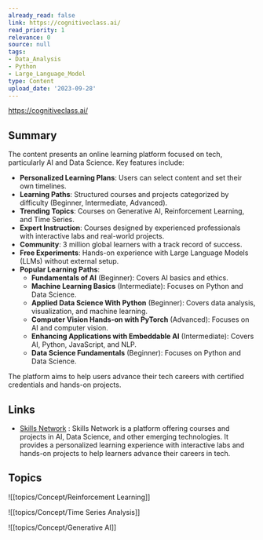 ```yaml
---
already_read: false
link: https://cognitiveclass.ai/
read_priority: 1
relevance: 0
source: null
tags:
- Data_Analysis
- Python
- Large_Language_Model
type: Content
upload_date: '2023-09-28'
---
```


https://cognitiveclass.ai/
## Summary

The content presents an online learning platform focused on tech, particularly AI and Data Science. Key features include:

- **Personalized Learning Plans**: Users can select content and set their own timelines.
- **Learning Paths**: Structured courses and projects categorized by difficulty (Beginner, Intermediate, Advanced).
- **Trending Topics**: Courses on Generative AI, Reinforcement Learning, and Time Series.
- **Expert Instruction**: Courses designed by experienced professionals with interactive labs and real-world projects.
- **Community**: 3 million global learners with a track record of success.
- **Free Experiments**: Hands-on experience with Large Language Models (LLMs) without external setup.
- **Popular Learning Paths**:
  - **Fundamentals of AI** (Beginner): Covers AI basics and ethics.
  - **Machine Learning Basics** (Intermediate): Focuses on Python and Data Science.
  - **Applied Data Science With Python** (Beginner): Covers data analysis, visualization, and machine learning.
  - **Computer Vision Hands-on with PyTorch** (Advanced): Focuses on AI and computer vision.
  - **Enhancing Applications with Embeddable AI** (Intermediate): Covers AI, Python, JavaScript, and NLP.
  - **Data Science Fundamentals** (Beginner): Focuses on Python and Data Science.

The platform aims to help users advance their tech careers with certified credentials and hands-on projects.
## Links

- [Skills Network](https://skills.network) : Skills Network is a platform offering courses and projects in AI, Data Science, and other emerging technologies. It provides a personalized learning experience with interactive labs and hands-on projects to help learners advance their careers in tech.

## Topics

![[topics/Concept/Reinforcement Learning]]

![[topics/Concept/Time Series Analysis]]

![[topics/Concept/Generative AI]]